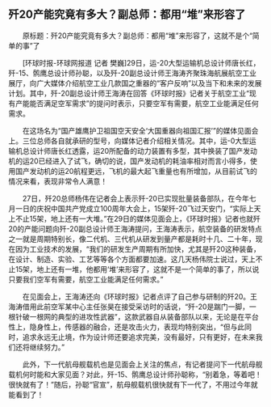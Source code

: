 ## 歼20产能究竟有多大？副总师：都用“堆”来形容了
　　原标题：歼20产能究竟有多大？副总师：都用“堆”来形容了，这就不是个“简单的事”了

　　[环球时报-环球网报道 记者 樊巍]29日，运-20大型运输机总设计师唐长红，歼-15、鹘鹰总设计师孙聪，以及歼-20副总设计师王海涛齐聚珠海航展航空工业展厅，向广大媒体介绍航空工业几款国之重器的“客户反响”以及当下和未来的发展计划。其中，歼-20副总设计师王海涛在回答《环球时报》记者关于航空工业“现有产能能否满足空军需求”的提问时表示，只要空军有需要，航空工业能满足任何需求。

　　在这场名为“国产雄鹰护卫祖国空天安全‘大国重器向祖国汇报’”的媒体见面会上。三位总师各自就承研的型号，向媒体记者介绍相关情况。其中，运-0大型运输机总设计师唐长红透露，运20所配备的动力装置有多型，其中换装了国产发动机的运20已经进入了试飞，确切的说，国产发动机的耗油率相对而言小得多，使用国产发动机的运20航程更远，飞机的最大起飞重量也有所增加，从目前试飞的情况来看，表现非常令人满意！

　　27日，歼20总师杨伟在记者会上表示歼-20已实现批量装备部队，在今年七月一日的庆祝中国共产党成立100周年大会上，15架歼-20飞过天安门，“实际上天上不止15架，地上还有一大堆。”在29日的媒体见面会上，《环球时报》记者也就歼20的产能问题向歼-20副总设计师王海涛提问，王海涛表示，航空装备的研发特点之一就是周期特别长，像二代机、三代机从研发到量产都是耗时十几、二十年，现在因为工业技术的发展，“我们的研发生产周期有所加快，尤其是歼20这种装备，在设计、制造、实验、工艺等等各个方面都要加速。这几天杨伟院士说过，天上不止15架，地上还有一堆，他都用‘堆’来形容了，这就不是一个简单的事了，所以说只要我们空军有需要，航空工业能满足任何需求。”

　　在见面会上，王海涛还向《环球时报》记者点评了自己参与研制的歼20。王海涛借用此前空军某中心主任张昊在接受采访时的话说，“歼-20是踹门一脚，一根针破一根网的典型的进攻性武器”，这款武器自从装备部队以来，无论是在平台性上，隐身性上，传感器的融合，还是攻击火力，表现均特别突出，“但与此同时，追求永远无止境，作为设计师还要追求完美，没有最好，只有更好，在未来我们还将继续努力。”

　　此外，下一代航母舰载机也是见面会上关注的焦点，有记者提问下一代航母舰载机何时能和大家见面？对此，歼-15、鹘鹰总设计师孙聪称，“别着急，等着吧！很快就有了！”随后，孙聪“官宣”，航母舰载机很快就有下一代了，不用过今年就能看到了！

